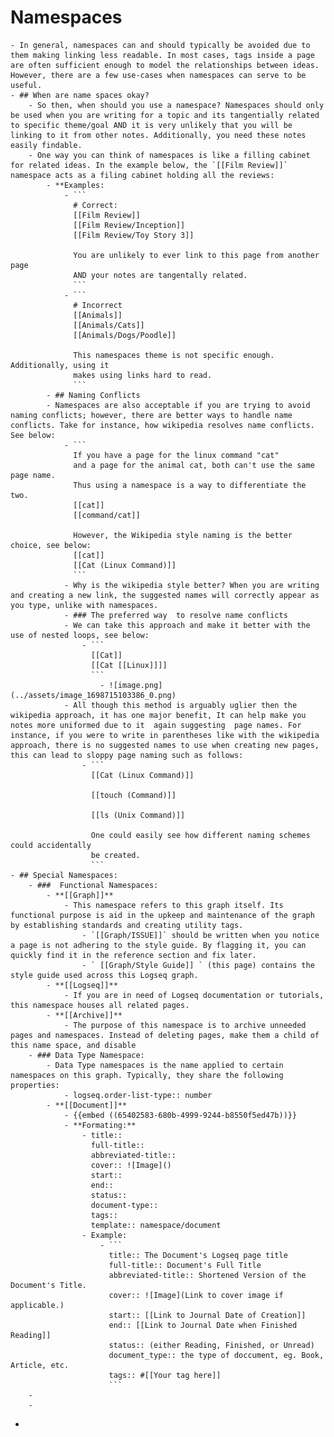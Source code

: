 # Namespaces
	- In general, namespaces can and should typically be avoided due to them making linking less readable. In most cases, tags inside a page are often sufficient enough to model the relationships between ideas. However, there are a few use-cases when namespaces can serve to be useful.
	- ## When are name spaces okay?
		- So then, when should you use a namespace? Namespaces should only be used when you are writing for a topic and its tangentially related to specific theme/goal AND it is very unlikely that you will be linking to it from other notes. Additionally, you need these notes easily findable.
		- One way you can think of namespaces is like a filling cabinet for related ideas. In the example below, the `[[Film Review]]` namespace acts as a filing cabinet holding all the reviews:
			- **Examples:
				- ```
				  # Correct:
				  [[Film Review]]
				  [[Film Review/Inception]]
				  [[Film Review/Toy Story 3]]
				  
				  You are unlikely to ever link to this page from another page
				  AND your notes are tangentally related.
				  ```
				- ```
				  # Incorrect
				  [[Animals]]
				  [[Animals/Cats]]
				  [[Animals/Dogs/Poodle]]
				  
				  This namespaces theme is not specific enough. Additionally, using it
				  makes using links hard to read.
				  ```
			- ## Naming Conflicts
			- Namespaces are also acceptable if you are trying to avoid naming conflicts; however, there are better ways to handle name conflicts. Take for instance, how wikipedia resolves name conflicts. See below:
				- ```
				  If you have a page for the linux command "cat"
				  and a page for the animal cat, both can't use the same page name.
				  Thus using a namespace is a way to differentiate the two.
				  [[cat]]
				  [[command/cat]]
				  
				  However, the Wikipedia style naming is the better choice, see below:
				  [[cat]]
				  [[Cat (Linux Command)]]
				  ```
				- Why is the wikipedia style better? When you are writing and creating a new link, the suggested names will correctly appear as you type, unlike with namespaces.
				- ### The preferred way  to resolve name conflicts
				- We can take this approach and make it better with the use of nested loops, see below:
					- ```
					  [[Cat]]
					  [[Cat [[Linux]]]]
					  ```
						- ![image.png](../assets/image_1698715103386_0.png)
				- All though this method is arguably uglier then the wikipedia approach, it has one major benefit, It can help make you notes more uniformed due to it  again suggesting  page names. For instance, if you were to write in parentheses like with the wikipedia approach, there is no suggested names to use when creating new pages, this can lead to sloppy page naming such as follows:
					- ```
					  [[Cat (Linux Command)]]
					  
					  [[touch (Command)]]
					  
					  [[ls (Unix Command)]]
					  
					  One could easily see how different naming schemes could accidentally
					  be created.
					  ```
	- ## Special Namespaces:
		- ###  Functional Namespaces:
			- **[[Graph]]**
				- This namespace refers to this graph itself. Its functional purpose is aid in the upkeep and maintenance of the graph by establishing standards and creating utility tags.
					- `[[Graph/ISSUE]]` should be written when you notice a page is not adhering to the style guide. By flagging it, you can quickly find it in the reference section and fix later.
					- ` [[Graph/Style Guide]] ` (this page) contains the style guide used across this Logseq graph.
			- **[[Logseq]]**
				- If you are in need of Logseq documentation or tutorials, this namespace houses all related pages.
			- **[[Archive]]**
				- The purpose of this namespace is to archive unneeded pages and namespaces. Instead of deleting pages, make them a child of this name space, and disable
		- ### Data Type Namespace:
			- Data Type namespaces is the name applied to certain namespaces on this graph. Typically, they share the following properties:
				- logseq.order-list-type:: number
			- **[[Document]]**
				- {{embed ((65402583-680b-4999-9244-b8550f5ed47b))}}
				- **Formating:**
					- title::
					  full-title::
					  abbreviated-title::
					  cover:: ![Image]()
					  start::
					  end::
					  status::
					  document-type::
					  tags::
					  template:: namespace/document
					- Example:
						- ```
						  title:: The Document's Logseq page title
						  full-title:: Document's Full Title
						  abbreviated-title:: Shortened Version of the Document's Title.
						  cover:: ![Image](Link to cover image if applicable.)
						  start:: [[Link to Journal Date of Creation]]
						  end:: [[Link to Journal Date when Finished Reading]]
						  status:: (either Reading, Finished, or Unread)
						  document_type:: the type of doccument, eg. Book, Article, etc.
						  tags:: #[[Your tag here]]
						  ```
		-
		-
-